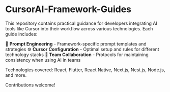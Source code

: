 # CursorAI-Framework-Guides

This repository contains practical guidance for developers integrating AI tools like Cursor into their workflow across various technologies. Each guide includes:

📝 **Prompt Engineering** - Framework-specific prompt templates and strategies
⚙️ **Cursor Configuration** - Optimal setup and rules for different technology stacks
🤝 **Team Collaboration** - Protocols for maintaining consistency when using AI in teams

Technologies covered: React, Flutter, React Native, Next.js, Nest.js, Node.js, and more.

Contributions welcome!
